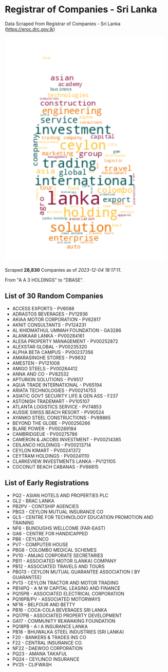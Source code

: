 # Registrar of Companies - Sri Lanka

Data Scraped from Registrar of Companies - Sri Lanka (https://eroc.drc.gov.lk)

![word-cloud](data/word_cloud.png)

Scraped **28,830** Companies as of *2023-12-04 18:17:11*.

From "A A 3 HOLDINGS" to "DBASE".


## List of 30 Random Companies

* ACCESS EXPORTS - PV6088
* ADRASTOS BEVERAGES - PV12936
* AKIAA MOTOR CORPORATION - PV62817
* AKNIT CONSULTANTS - PV124231
* AL KHIDMATHUL UMMAH FOUNDATION - GA3286
* ALANKAAR LANKA - PV00284161
* ALESA PROPERTY MANAGEMENT - PV00252872
* ALEXSTAR GLOBAL - PV00235320
* ALPHA BETA CAMPUS - PV00237356
* AMARASINGHE STORES - PV8632
* AMESTEN - PV121008
* AMIGO STEELS - PV00284412
* ANNA AND CO - PV82532
* APTURION SOLUTIONS - PV9517
* AQUA TRADE INTERNATIONAL - PV65194
* ARIATA TECHNOLOGIES - PV00214753
* ASIATIC GOVT SECURITY LIFE & GEN ASS - F237
* ASTONISH TRADEMART - PV105107
* ATLANTA LOGISTICS SERVICE - PV74853
* AUSSIE SWISS BEACH RESORT - PV90524
* AYANKO STEEL CONSTRUCTIONS - PV89865
* BEYOND THE GLOBE - PV00256266
* BLARE POWER - PV00289184
* CAMBRIDGEUE - PV00275786
* CAMERON & JACOBS INVESTMENT - PV00214385
* CEILANCO HOLDINGS - PV00213714
* CEYLON KIMART - PV00241372
* CEYTRAM HOLDINGS - PV00241110
* CLARKEVIEW INVESTMENTS LANKA - PV121105
* COCONUT BEACH CABANAS - PV66815

## List of Early Registrations

* PQ2 - ASIAN HOTELS AND PROPERTIES PLC 
* GL2 - BRAC LANKA 
* PB2PV - CONTSHIP AGENCIES 
* PBG3 - CEYLON MUTUAL INSURANCE CO 
* GL5 - CENTRE FOR TECHNOLOGY EDUCATION PROMOTION AND TRAINING 
* NF6 - BUNOUGHS WELLCOME (FAR-EAST) 
* GA6 - CENTRE FOR HANDICAPPED 
* PB6 - CEYLINCO 
* PV7 - COMPUTER HOUSE 
* PBG8 - COLOMBO MEDICAL SCHEMES 
* PV10 - AMJAG CORPORATE SECRETARIES 
* PB11 - ASSOCIATED MOTOR (LANKA) COMPANY 
* PB12 - ASSOCIATED TRAVELS AND TOURS 
* PBG13 - CEYLON MUTUAL GUARANTEE ASSOCIATION ( BY GUARANTEE) 
* PV13 - CEYLON TRACTOR AND MOTOR TRADING 
* PB14PQ - A M W CAPITAL LEASING AND FINANCE 
* PQ15PB - ASSOCIATED ELECTRICAL CORPORATION 
* PQ16PB/PV - ASSOCIATED MOTORWAYS 
* NF16 - BELFOUR AND BETTY 
* PB16 - COCA-COLA BEVERAGES SRI LANKA 
* PQ17PB - ASSOCIATED PROPERTY DEVELOPMENT 
* GA17 - COMMUNITY REAWAKING FOUNDATION 
* PQ18PB - A I A INSURANCE LANKA 
* PB18 - BHUWALKA STEEL INDUSTRIES (SRI LANKA) 
* F20 - BANKERS & TRADES INS CO 
* F22 - CENTRAL INSURANCE CO. 
* NF22 - DAEWOO CORPORATION 
* PQ23 - AMANA TAKAFUL 
* PQ24 - CEYLINCO INSURANCE 
* PV25 - CLIFWASH 